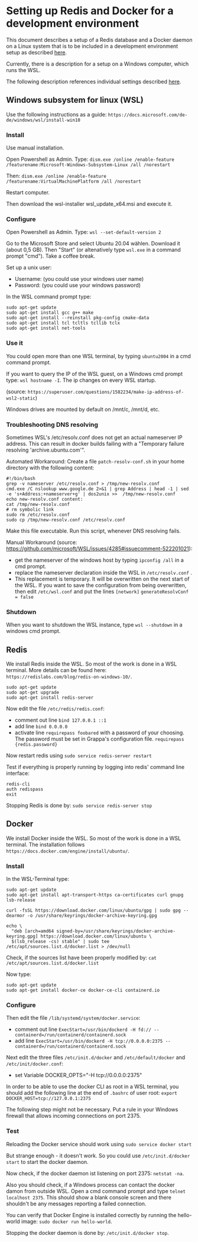 # Setting up Redis and Docker for a development environment

This document describes a setup of a Redis database and a Docker daemon on a Linux system that is to be included in a development environment setup as described [here](1_setting_up.md).

Currently, there is a description for a setup on a Windows computer, which runs the WSL.

The following description references individual settings described [here](1_setting_up.md#Individual-data).

## Windows subsystem for linux (WSL)

Use the following instructions as a guide: `https://docs.microsoft.com/de-de/windows/wsl/install-win10`

### Install

Use manual installation.

Open Powershell as Admin. 
Type: 
`dism.exe /online /enable-feature /featurename:Microsoft-Windows-Subsystem-Linux /all /norestart`

Then:
`dism.exe /online /enable-feature /featurename:VirtualMachinePlatform /all /norestart`

Restart computer.

Then download the wsl-installer wsl_update_x64.msi and execute it.

### Configure

Open Powershell as Admin. 
Type: 
`wsl --set-default-version 2`

Go to the Microsoft Store and select Ubuntu 20.04 wählen. Download it (about 0,5 GB). Then "Start" (or altenatively type `wsl.exe` in a command prompt "cmd"). Take a coffee break.

Set up a unix user:
* Username: (you could use your windows user name)
* Password: (you could use your windows password)

In the WSL command prompt type:
```
sudo apt-get update
sudo apt-get install gcc g++ make
sudo apt-get install --reinstall pkg-config cmake-data
sudo apt-get install tcl tcltls tcllib tclx
sudo apt-get install net-tools
```

### Use it

You could open more than one WSL terminal, by typing `ubuntu2004` in a cmd command prompt.

If you want to query the IP of the WSL guest, on a Windows cmd prompt type: `wsl hostname -I`. The ip changes on every WSL startup.

(source: `https://superuser.com/questions/1582234/make-ip-address-of-wsl2-static`)
   
Windows drives are mounted by default on /mnt/c, /mnt/d, etc.

### Troubleshooting DNS resolving

Sometimes WSL's /etc/resolv.conf does not get an actual nameserver IP address. This can result in docker builds failing with a "Temporary failure resolving 'archive.ubuntu.com'".

Automated Workaround: Create a file `patch-resolv-conf.sh` in your home directory with the following content:
```
#!/bin/bash
grep -v nameserver /etc/resolv.conf > /tmp/new-resolv.conf
cmd.exe /C nslookup www.google.de 2>&1 | grep Address | head -1 | sed -e 's+Address:+nameserver+g' | dos2unix >>  /tmp/new-resolv.conf
echo new-resolv.conf content:
cat /tmp/new-resolv.conf
# rm symbolic link
sudo rm /etc/resolv.conf
sudo cp /tmp/new-resolv.conf /etc/resolv.conf
```

Make this file executable. Run this script, whenever DNS resolving fails.

Manual Workaround (source: https://github.com/microsoft/WSL/issues/4285#issuecomment-522201021): 
- get the nameserver of the windows host by typing `ipconfig /all` in a cmd prompt.
- replace the nameserver declaration inside the WSL in `/etc/resolv.conf` . 
- This replacement is temporary. It will be overwritten on the next start of the WSL. If you want to save the configuration from being overwritten, then edit `/etc/wsl.conf` and put the lines
  `[network]`
  `generateResolvConf = false`


### Shutdown

When you want to shutdown the WSL instance, type `wsl --shutdown` in a windows cmd prompt.


## Redis

We install Redis inside the WSL. So most of the work is done in a WSL terminal. More details can be found here: `https://redislabs.com/blog/redis-on-windows-10/`.

```
sudo apt-get update
sudo apt-get upgrade
sudo apt-get install redis-server
```

Now edit the file `/etc/redis/redis.conf`:

* comment out line `bind 127.0.0.1 ::1`
* add line `bind 0.0.0.0`
* activate line `requirepass foobared` with a password of your choosing. The password must be set in Grappa's configuration file.
  `requirepass {redis.password}`

Now restart redis using 
`sudo service redis-server restart`

Test if everything is properly running by logging into redis' command line interface:

```
redis-cli
auth redispass
exit	
```

Stopping Redis is done by:
`sudo service redis-server stop`


## Docker

We install Docker inside the WSL. So most of the work is done in a WSL terminal. The installation follows `https://docs.docker.com/engine/install/ubuntu/`. 

### Install

In the WSL-Terminal type:

```
sudo apt-get update
sudo apt-get install apt-transport-https ca-certificates curl gnupg lsb-release

curl -fsSL https://download.docker.com/linux/ubuntu/gpg | sudo gpg --dearmor -o /usr/share/keyrings/docker-archive-keyring.gpg

echo \
  "deb [arch=amd64 signed-by=/usr/share/keyrings/docker-archive-keyring.gpg] https://download.docker.com/linux/ubuntu \
  $(lsb_release -cs) stable" | sudo tee /etc/apt/sources.list.d/docker.list > /dev/null
```

Check, if the sources list have been properly modified by:
`cat /etc/apt/sources.list.d/docker.list`

Now type:
```
sudo apt-get update
sudo apt-get install docker-ce docker-ce-cli containerd.io
```

### Configure

Then edit the file `/lib/systemd/system/docker.service`:
* comment out line `ExecStart=/usr/bin/dockerd -H fd:// --containerd=/run/containerd/containerd.sock`
* add line `ExecStart=/usr/bin/dockerd -H tcp://0.0.0.0:2375 --containerd=/run/containerd/containerd.sock`

Next edit the three files `/etc/init.d/docker` and `/etc/default/docker` and `/etc/init/docker.conf`:
* set Variable DOCKER_OPTS="-H tcp://0.0.0.0:2375"
 
In order to be able to use the docker CLI as root in a WSL terminal, you should add the following line at the end of `.bashrc` of user root:
`export DOCKER_HOST=tcp://127.0.0.1:2375`


The following step might not be necessary. Put a rule in your Windows firewall that allows incoming connections on port 2375.



### Test

Reloading the Docker service should work using 
`sudo service docker start`

But strange enough - it doesn't work. So you could use `/etc/init.d/docker start`  to start the docker daemon.

Now check, if the docker daemon ist listening on port 2375:
`netstat -na`.

Also you should check, if a Windows process can contact the docker damon from outside WSL. Open a cmd command prompt and type `telnet localhost 2375`. This should show a blank console screen and there shouldn't be any messages reporting a failed connection.

You can verify that Docker Engine is installed correctly by running the hello-world image: `sudo docker run hello-world`.

Stopping the docker daemon is done by: `/etc/init.d/docker stop`.


